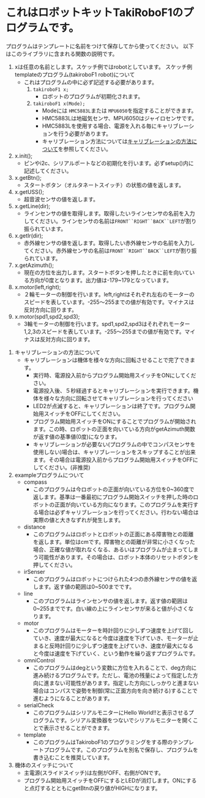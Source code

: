 # これはロボットキットTakiRoboF1のプログラムです。

プログラムはテンプレートに名前をつけて保存してから使ってください。
以下はこのライブラリに含まれる関数の説明です。
1. xは任意の名前とします。スケッチ例ではrobotとしています。
スケッチ例templateのプログラム(takiroboF1 robot)について
    - これはプログラムの中に必ず記述する必要があります。<!-- 引数(()のなかに書くもの)には以下の４つの書き方があります。 -->
        1. `takiroboF1 x;` <a id="1"></a>
            <!-- - これを記述した場合、電源を入れる毎にキャリブレーションを行う必要があります。 -->
            - ロボットのプログラムが初期化されます。 
        1. `takiroboF1 x(Mode);` <a id="1"></a>
            <!-- - これを記述した場合、電源を入れる毎にキャリブレーションを行う必要があります。 -->
            - Modeには `HMC5883L`または `MPU6050`を指定することができます。
            - HMC5883Lは地磁気センサ、MPU6050はジャイロセンサです。
            - HMC5883Lを使用する場合、電源を入れる毎にキャリブレーションを行う必要があります。 
            - キャリブレーション方法については[キャリブレーションの方法について](#caliblation2)を参照してください。
        <!-- 1. `int hoge[3]={0,0,0};`  
           `takiroboF1 x(hoge);`  
            - これを記述した場合、電源を入れる毎にキャリブレーションを行う必要があります。
            - キャリブレーション方法については[キャリブレーションの方法について](#caliblation2)を参照してください。
            - [1つ目](#1)との違いは外部入出力ピンについての記述を行っている点である。詳細は [外部入出力ピンについて](#outorinPin)を参照してください。
        1. `takiroboF1 x(float Median_x, float Median_y, float Scale);` <a id="3"></a>
            - これを記述した場合、電源を入れる毎にキャリブレーションを行う必要はありません。
            - キャリブレーション方法については[キャリブレーションの方法について](#caliblation1)を参照してください。
        1. `int hoge[3]={0,0,0};`  
           `takiroboF1 x(float Median_x, float Median_y, float Scale,hoge);`  
            - これを記述した場合、電源を入れる毎にキャリブレーションを行う必要はありません。
            - キャリブレーション方法については[キャリブレーションの方法について](#caliblation1)を参照してください。
            - [3つ目](#3)との違いは外部入出力ピンについての記述を行っている点である。詳細は [外部入出力ピンについて](#outorinPin)を参照してください。 -->
1. x.init();
    - ピンやi2c、シリアルポートなどの初期化を行います。必ずsetup()内に記述してください。
1. x.getBtn();
    - スタートボタン（オルタネートスイッチ）の状態の値を返します。
1. x.getUSS();
    - 超音波センサの値を返します。
1. x.getLine(dir);
    - ラインセンサの値を取得します。取得したいラインセンサの名前を入力してください。ラインセンサの名前は`FRONT``RIGHT``BACK``LEFT`が割り振られています。
1. x.getIr(dir);
    - 赤外線センサの値を返します。取得したい赤外線センサの名前を入力してください。赤外線センサの名前は`FRONT``RIGHT``BACK``LEFT`が割り振られています。
1. x.getAzimuth();
    - 現在の方位を出力します。スタートボタンを押したときに前を向いている方向が0度となります。出力値は-179~179となっています。
1. x.motor(left,right);
    - ２輪モーターの制御を行います。left,rightはそれぞれ左右のモーターのスピードを表しています。-255〜255までの値が有効です。マイナスは反対方向に回ります。
1. x.motor(spd1,spd2,spd3);
    - 3輪モーターの制御を行います。spd1,spd2,spd3はそれぞれモーター1,2,3のスピードを表しています。-255〜255までの値が有効です。マイナスは反対方向に回ります。
<!--1. x.irUpdate();<a id="x.irUpdate"></a>
    - 赤外線センサの値を更新します。赤外線センサを使用する場合は、ループ毎に一度読み込んでください。また、for文やwhile文などでも、赤外線センサの値を読み込むのであれば入れる必要があります。-->
<!-- 1. x.lineUpdate();
    - ラインセンサの値を更新します。ラインセンサを使用する場合は、ループ毎に一度読み込んでください。 -->
<!-- 1. x.getStartingAzimuth();<a id="getStartingAzimuth"></a>
    - 初めにプログラム開始用スイッチをONにした時の機体が向いていた方位を返します。 -->
<!-- 1. 外部入出力ピンについて　<a id="outorinPin"></a>
    - TakiRobo F1には3つの外部入出力ピンが用意されています。場所は基板の右側です。前から順番に1番ピン、2番ピン、3番ピンとなっています。ピンそれぞれの情報については下記の表に示します。
      ||1番ピン|2番ピン|3番ピン|
      |:--:|:--:|:--:|:--:|
      |analogRead|○|×|×|
      |analogWrite|×|×|×|
      |digitalRead|○|○|○|
      |digitalWrite|○|○|○|  

      3番ピンはLED2(左側のLED)と共用になっています。そのため3番ピンを使う場合、インジケーター用のLEDは動かなくなります。1,2番ピンを優先して使うことを推奨します。
    - 1~3番ピンの入出力設定について
        - 1~3番ピンを使用するには入出力の設定を行う必要があります。設定を行うにはプログラム内の  
          `takiroboF1 x(float Median_x, float Median_y, float Scale);`  
          を  
          `int hoge[3]={0,0,0};`  
          `takiroboF1 x(float Median_x, float Median_y, float Scale,hoge);`  
          に変更します。なお、引数名hogeは自由に変更可能です。  
          `{0,0,0}`はそれぞれ`{1番ピン,2番ピン,3番ピン}`を表しており、ここに指定された数値を記述することで設定できます。指定された数値は以下の表に示しています。
          |0|1|2|3|
          |:--:|:--:|:--:|:--:|
          |使用しない|digitalRead|digitalWrite|analogRead|  

          例えば`int hoge[3]={2,1,0}`とした場合、1番ピンはdigitalWrite、2番ピンdigitalRead、3番ピンは使用しないという設定になります。
    - 入出力読み書き用関数
        1. x.getAnalogPin();
            - 1番ピンのアナログ値を取得します。1番ピンをアナログピンに設定していない場合は0を返します。１番ピンのみ使用可能です。
        1. x.getDigitalPin(int pin);
            - 1~3番ピンのデジタル値を取得します。引数には取得したいピンの番号を記述してください。各ピンの設定をデジタル読み込みに設定していない場合、0を返します。
        1. x.setDigitalPin(int pin, bool value);
            - 1~3番ピンのデジタル値を出力します。引数には出力したいピンの番号を記述してください。また、valueにはHIGH,LOWのどちらかを入力してください。各ピンの設定をデジタル書き込みに設定していない場合、出力されません。
-->
1. キャリブレーションの方法について <a id="caliblation2"></a>
    - キャリブレーションは機体を様々な方向に回転させることで完了できます。
        - 実行時、電源投入前からプログラム開始用スイッチをONにしてください。<!-- (この時プログラム開始用スイッチはONになっていますが、[機体の方位の取得](#getStartingAzimuth)は行いません) -->
        - 電源投入後、５秒経過するとキャリブレーションを実行できます。機体を様々な方向に回転させてキャリブレーションを行ってください
        - LED2が点滅すると、キャリブレーションは終了です。プログラム開始用スイッチをOFFにしてください。
        - プログラム開始用スイッチをONにすることでプログラムが開始されます。この時、ロボットの正面を向いている方向がgetAzimuth関数が返す値の基準値(0度)になります。
        <!-- - 外部入出力の3番ピンを使用している場合、この方法でのキャリブレーションは実行できません。別のキャリブレーション方法を使用してください。 -->
        - キャリブレーションが必要ない(プログラムの中でコンパスセンサを使用しない)場合は、キャリブレーションをスキップすることが出来ます。その場合は電源投入前からプログラム開始用スイッチをOFFにしてください。(非推奨)
    <!-- - キャリブレーション値の設定方法は二つあります。 
        1. プログラムにキャリブレーション値を書き込む(電源を入れる毎にキャリブレーションを行う必要がない)場合 <a id="caliblation1"></a>
            - スケッチ例のcaliblationという名前のプログラムを書き込みます。
            - 書き込みが終われば実行します。実行する際は、プログラム開始用スイッチをOFFにしてください。
            - シリアルモニタを開いた後、５秒経過するとキャリブレーションが実行されます。
            - __キャリブレーションが終了しました。__ と表示された後に出力される()で囲まれた値がキャリブレーション値です。この行をコピーし、スケッチ例templateの3行目に記述されているtakiroboF1 robot(x,y,s)の()に貼り付けます。
            - takiroboF1の動かす場所を大きく変更する場合または、コンパスセンサからの値に異常が見られる場合は、キャリブレーション値を再度取得してください。

        1. 電源を入れる毎にキャリブレーションを行う場合<a id="caliblation2"></a>
            - 実行時、電源投入前からプログラム開始用スイッチをONにしてください。(この時プログラム開始用スイッチはONになっていますが、[機体の方位の取得](#getStartingAzimuth)は行いません)
            - 電源投入後、５秒経過するとキャリブレーションが実行されます。
            - LED2が点滅すると、キャリブレーションは終了です。プログラム開始用スイッチをOFFにしてください。
            - 外部入出力の3番ピンを使用している場合、この方法でのキャリブレーションは実行できません。別のキャリブレーション方法を使用してください。
            - キャリブレーションが必要ない(プログラムの中でコンパスセンサを使用しない)場合は、キャリブレーションをスキップすることが出来ます。その場合は電源投入前からプログラム開始用スイッチをOFFにしてください。(非推奨)
            -->
1. exampleプログラムについて
    - compass
        - このプログラムは今ロボットの正面が向いている方位を0~360度で返します。基準は一番最初にプログラム開始スイッチを押した時のロボットの正面が向いている方向になります。このプログラムを実行する場合は必ずキャリブレーションを行ってください。行わない場合は実際の値と大きなずれが発生します。
    - distance
        - このプログラムはロボットとロボットの正面にある障害物との距離を返します。単位はcmです。障害物との距離が非常に小さくなった場合、正確な値が取れなくなる、あるいはプログラムが止まってしまう可能性があります。その場合は、ロボット本体のリセットボタンを押してください。 
    - irSenser
        - このプログラムはロボットにつけられた4つの赤外線センサの値を返します。返す値の範囲は0~500までです。
    - line
        - このプログラムはラインセンサの値を返します。返す値の範囲は0~255までです。白い線の上にラインセンサが来ると値が小さくなります。
    - motor
        - このプログラムはモーターを時計回りに少しずつ速度を上げて回していき、速度が最大になると今度は速度を下げていき、モーターが止まると反時計回りに少しずつ速度を上げていき、速度が最大になると今度は速度を下げていく、という動作を繰り返すプログラムです。
    - omniControl
        - このプログラムはdegという変数に方位を入れることで、deg方向に進み続けるプログラムです。ただし、電池の残量によって指定した方向に進まない可能性があります。指定した方向にしっかりと進まない場合はコンパスで姿勢を制御(常に正面方向を向き続ける)することで進むようになることがあります。
    - serialCheck
        - このプログラムはシリアルモニターにHello World!!と表示させるプログラムです。シリアル変換器をつないでシリアルモニターを開くことで表示させることができます。
    - template
        - このプログラムはTakiroboF1のプログラミングをする際のテンプレートプログラムです。このプログラムを別名で保存し、プログラムを書き込むことを推奨しています。
1. 機体のスイッチについて
    - 主電源(スライドスイッチ)は左側がOFF、右側がONです。
    - プログラム開始用スイッチをOFFにするとLEDが消灯します。ONにすると点灯するとともにgetBtnの戻り値がHIGHになります。


